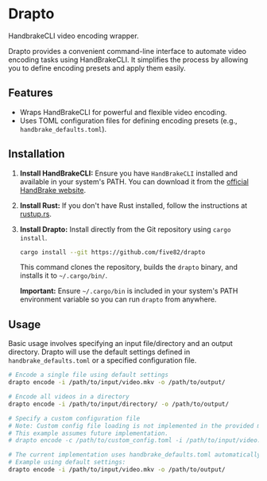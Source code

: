 # Drapto

HandbrakeCLI video encoding wrapper.

Drapto provides a convenient command-line interface to automate video encoding tasks using HandBrakeCLI. It simplifies the process by allowing you to define encoding presets and apply them easily.

## Features

*   Wraps HandBrakeCLI for powerful and flexible video encoding.
*   Uses TOML configuration files for defining encoding presets (e.g., `handbrake_defaults.toml`).

## Installation

1.  **Install HandBrakeCLI:** Ensure you have `HandBrakeCLI` installed and available in your system's PATH. You can download it from the [official HandBrake website](https://handbrake.fr/downloads2.php).
2.  **Install Rust:** If you don't have Rust installed, follow the instructions at [rustup.rs](https://rustup.rs/).
3.  **Install Drapto:** Install directly from the Git repository using `cargo install`.
    ```bash
    cargo install --git https://github.com/five82/drapto
    ```
    This command clones the repository, builds the `drapto` binary, and installs it to `~/.cargo/bin/`.

    **Important:** Ensure `~/.cargo/bin` is included in your system's PATH environment variable so you can run `drapto` from anywhere.

## Usage

Basic usage involves specifying an input file/directory and an output directory. Drapto will use the default settings defined in `handbrake_defaults.toml` or a specified configuration file.

```bash
# Encode a single file using default settings
drapto encode -i /path/to/input/video.mkv -o /path/to/output/

# Encode all videos in a directory
drapto encode -i /path/to/input/directory/ -o /path/to/output/

# Specify a custom configuration file
# Note: Custom config file loading is not implemented in the provided main.rs yet.
# This example assumes future implementation.
# drapto encode -c /path/to/custom_config.toml -i /path/to/input/video.mkv -o /path/to/output/

# The current implementation uses handbrake_defaults.toml automatically.
# Example using default settings:
drapto encode -i /path/to/input/video.mkv -o /path/to/output/
```